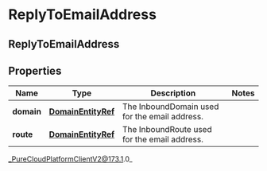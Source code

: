 # ReplyToEmailAddress

## ReplyToEmailAddress

## Properties

|Name | Type | Description | Notes|
|------------ | ------------- | ------------- | -------------|
| **domain** | [**DomainEntityRef**](DomainEntityRef) | The InboundDomain used for the email address. | |
| **route** | [**DomainEntityRef**](DomainEntityRef) | The InboundRoute used for the email address. | |



_PureCloudPlatformClientV2@173.1.0_
